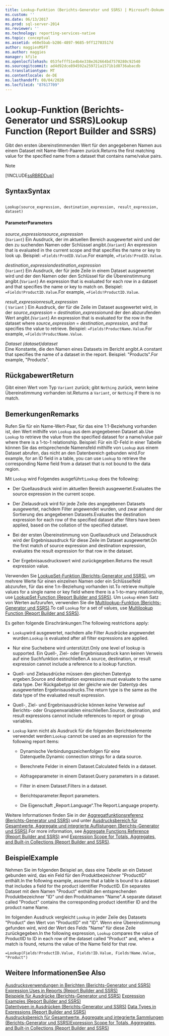 ```yaml
---
title: Lookup-Funktion (Berichts-Generator und SSRS) | Microsoft-Dokumentation
ms.custom: ''
ms.date: 06/13/2017
ms.prod: sql-server-2014
ms.reviewer: ''
ms.technology: reporting-services-native
ms.topic: conceptual
ms.assetid: e60e5bab-b286-4897-9685-9ff12703517d
author: maggiesMSFT
ms.author: maggies
manager: kfile
ms.openlocfilehash: 053fefff51e4b4e338e262664bd7570280c92540
ms.sourcegitcommit: ad4d92dce894592a259721a1571b1d8736abacdb
ms.translationtype: MT
ms.contentlocale: de-DE
ms.lasthandoff: 08/04/2020
ms.locfileid: "87617709"
---
```

# <a name="lookup-function-report-builder-and-ssrs"></a><span data-ttu-id="e7635-102">Lookup-Funktion (Berichts-Generator und SSRS)</span><span class="sxs-lookup"><span data-stu-id="e7635-102">Lookup Function (Report Builder and SSRS)</span></span>
  <span data-ttu-id="e7635-103">Gibt den ersten übereinstimmenden Wert für den angegebenen Namen aus einem Dataset mit Name-Wert-Paaren zurück.</span><span class="sxs-lookup"><span data-stu-id="e7635-103">Returns the first matching value for the specified name from a dataset that contains name/value pairs.</span></span>  
  
> [!NOTE]  
>  [!INCLUDE[ssRBRDDup](../../includes/ssrbrddup-md.md)]  
  
## <a name="syntax"></a><span data-ttu-id="e7635-104">Syntax</span><span class="sxs-lookup"><span data-stu-id="e7635-104">Syntax</span></span>  
  
```  
  
Lookup(source_expression, destination_expression, result_expression, dataset)  
```  
  
#### <a name="parameters"></a><span data-ttu-id="e7635-105">Parameter</span><span class="sxs-lookup"><span data-stu-id="e7635-105">Parameters</span></span>  
 <span data-ttu-id="e7635-106">*source_expression*</span><span class="sxs-lookup"><span data-stu-id="e7635-106">*source_expression*</span></span>  
 <span data-ttu-id="e7635-107">(`Variant`) Ein Ausdruck, der im aktuellen Bereich ausgewertet wird und der den zu suchenden Namen oder Schlüssel angibt.</span><span class="sxs-lookup"><span data-stu-id="e7635-107">(`Variant`) An expression that is evaluated in the current scope and that specifies the name or key to look up.</span></span> <span data-ttu-id="e7635-108">Beispiel: `=Fields!ProdID.Value`.</span><span class="sxs-lookup"><span data-stu-id="e7635-108">For example, `=Fields!ProdID.Value`.</span></span>  
  
 <span data-ttu-id="e7635-109">*destination_expression*</span><span class="sxs-lookup"><span data-stu-id="e7635-109">*destination_expression*</span></span>  
 <span data-ttu-id="e7635-110">(`Variant`) Ein Ausdruck, der für jede Zeile in einem Dataset ausgewertet wird und der den Namen oder den Schlüssel für die Übereinstimmung angibt.</span><span class="sxs-lookup"><span data-stu-id="e7635-110">(`Variant`) An expression that is evaluated for each row in a dataset and that specifies the name or key to match on.</span></span> <span data-ttu-id="e7635-111">Beispiel: `=Fields!ProductID.Value`.</span><span class="sxs-lookup"><span data-stu-id="e7635-111">For example, `=Fields!ProductID.Value`.</span></span>  
  
 <span data-ttu-id="e7635-112">*result_expression*</span><span class="sxs-lookup"><span data-stu-id="e7635-112">*result_expression*</span></span>  
 <span data-ttu-id="e7635-113">( `Variant` ) Ein Ausdruck, der für die Zeile im Dataset ausgewertet wird, in der *source_expression*  =  *destination_expression*und der den abzurufenden Wert angibt.</span><span class="sxs-lookup"><span data-stu-id="e7635-113">(`Variant`) An expression that is evaluated for the row in the dataset where *source_expression* = *destination_expression*, and that specifies the value to retrieve.</span></span> <span data-ttu-id="e7635-114">Beispiel: `=Fields!ProductName.Value`.</span><span class="sxs-lookup"><span data-stu-id="e7635-114">For example, `=Fields!ProductName.Value`.</span></span>  
  
 <span data-ttu-id="e7635-115">*Dataset (dataset)*</span><span class="sxs-lookup"><span data-stu-id="e7635-115">*dataset*</span></span>  
 <span data-ttu-id="e7635-116">Eine Konstante, die den Namen eines Datasets im Bericht angibt.</span><span class="sxs-lookup"><span data-stu-id="e7635-116">A constant that specifies the name of a dataset in the report.</span></span> <span data-ttu-id="e7635-117">Beispiel: "Products".</span><span class="sxs-lookup"><span data-stu-id="e7635-117">For example, "Products".</span></span>  
  
## <a name="return"></a><span data-ttu-id="e7635-118">Rückgabewert</span><span class="sxs-lookup"><span data-stu-id="e7635-118">Return</span></span>  
 <span data-ttu-id="e7635-119">Gibt einen Wert vom Typ `Variant` zurück; gibt `Nothing` zurück, wenn keine Übereinstimmung vorhanden ist.</span><span class="sxs-lookup"><span data-stu-id="e7635-119">Returns a `Variant`, or `Nothing` if there is no match.</span></span>  
  
## <a name="remarks"></a><span data-ttu-id="e7635-120">Bemerkungen</span><span class="sxs-lookup"><span data-stu-id="e7635-120">Remarks</span></span>  
 <span data-ttu-id="e7635-121">Rufen Sie für ein Name-Wert-Paar, für das eine 1:1-Beziehung vorhanden ist, den Wert mithilfe von `Lookup` aus dem angegebenen Dataset ab.</span><span class="sxs-lookup"><span data-stu-id="e7635-121">Use `Lookup` to retrieve the value from the specified dataset for a name/value pair where there is a 1-to-1 relationship.</span></span> <span data-ttu-id="e7635-122">Beispiel: Für ein ID-Feld in einer Tabelle können Sie das entsprechende Namensfeld mithilfe von `Lookup` aus einem Dataset abrufen, das nicht an den Datenbereich gebunden wird.</span><span class="sxs-lookup"><span data-stu-id="e7635-122">For example, for an ID field in a table, you can use `Lookup` to retrieve the corresponding Name field from a dataset that is not bound to the data region.</span></span>  
  
 <span data-ttu-id="e7635-123">Mit `Lookup` wird Folgendes ausgeführt:</span><span class="sxs-lookup"><span data-stu-id="e7635-123">`Lookup` does the following:</span></span>  
  
-   <span data-ttu-id="e7635-124">Der Quellausdruck wird im aktuellen Bereich ausgewertet.</span><span class="sxs-lookup"><span data-stu-id="e7635-124">Evaluates the source expression in the current scope.</span></span>  
  
-   <span data-ttu-id="e7635-125">Der Zielausdruck wird für jede Zeile des angegebenen Datasets ausgewertet, nachdem Filter angewendet wurden, und zwar anhand der Sortierung des angegebenen Datasets.</span><span class="sxs-lookup"><span data-stu-id="e7635-125">Evaluates the destination expression for each row of the specified dataset after filters have been applied, based on the collation of the specified dataset.</span></span>  
  
-   <span data-ttu-id="e7635-126">Bei der ersten Übereinstimmung von Quellausdruck und Zielausdruck wird der Ergebnisausdruck für diese Zeile im Dataset ausgewertet.</span><span class="sxs-lookup"><span data-stu-id="e7635-126">On the first match of source expression and destination expression, evaluates the result expression for that row in the dataset.</span></span>  
  
-   <span data-ttu-id="e7635-127">Der Ergebnisausdruckswert wird zurückgegeben.</span><span class="sxs-lookup"><span data-stu-id="e7635-127">Returns the result expression value.</span></span>  
  
 <span data-ttu-id="e7635-128">Verwenden Sie [LookupSet-Funktion (Berichts-Generator und SSRS)](report-builder-functions-lookupset-function.md), um mehrere Werte für einen einzelnen Namen oder ein Schlüsselfeld abzurufen, für das eine 1:n-Beziehung vorhanden ist.</span><span class="sxs-lookup"><span data-stu-id="e7635-128">To retrieve multiple values for a single name or key field where there is a 1-to-many relationship, use [LookupSet Function &#40;Report Builder and SSRS&#41;](report-builder-functions-lookupset-function.md).</span></span> <span data-ttu-id="e7635-129">Um `Lookup` einen Satz von Werten aufzurufen, verwenden Sie die [Multilookup-Funktion &#40;Berichts-Generator und SSRS&#41;](report-builder-functions-lookup-function.md).</span><span class="sxs-lookup"><span data-stu-id="e7635-129">To call `Lookup` for a set of values, use [Multilookup Function &#40;Report Builder and SSRS&#41;](report-builder-functions-lookup-function.md).</span></span>  
  
 <span data-ttu-id="e7635-130">Es gelten folgende Einschränkungen:</span><span class="sxs-lookup"><span data-stu-id="e7635-130">The following restrictions apply:</span></span>  
  
-   <span data-ttu-id="e7635-131">`Lookup`wird ausgewertet, nachdem alle Filter Ausdrücke angewendet wurden.</span><span class="sxs-lookup"><span data-stu-id="e7635-131">`Lookup` is evaluated after all filter expressions are applied.</span></span>  
  
-   <span data-ttu-id="e7635-132">Nur eine Suchebene wird unterstützt.</span><span class="sxs-lookup"><span data-stu-id="e7635-132">Only one level of lookup is supported.</span></span> <span data-ttu-id="e7635-133">Ein Quell-, Ziel- oder Ergebnisausdruck kann keinen Verweis auf eine Suchfunktion einschließen.</span><span class="sxs-lookup"><span data-stu-id="e7635-133">A source, destination, or result expression cannot include a reference to a lookup function.</span></span>  
  
-   <span data-ttu-id="e7635-134">Quell- und Zielausdrücke müssen den gleichen Datentyp ergeben.</span><span class="sxs-lookup"><span data-stu-id="e7635-134">Source and destination expressions must evaluate to the same data type.</span></span> <span data-ttu-id="e7635-135">Der Rückgabetyp ist der gleiche wie der Datentyp des ausgewerteten Ergebnisausdrucks.</span><span class="sxs-lookup"><span data-stu-id="e7635-135">The return type is the same as the data type of the evaluated result expression.</span></span>  
  
-   <span data-ttu-id="e7635-136">Quell-, Ziel- und Ergebnisausdrücke können keine Verweise auf Berichts- oder Gruppenvariablen einschließen.</span><span class="sxs-lookup"><span data-stu-id="e7635-136">Source, destination, and result expressions cannot include references to report or group variables.</span></span>  
  
-   <span data-ttu-id="e7635-137">`Lookup` kann nicht als Ausdruck für die folgenden Berichtselemente verwendet werden:</span><span class="sxs-lookup"><span data-stu-id="e7635-137">`Lookup` cannot be used as an expression for the following report items:</span></span>  
  
    -   <span data-ttu-id="e7635-138">Dynamische Verbindungszeichenfolgen für eine Datenquelle.</span><span class="sxs-lookup"><span data-stu-id="e7635-138">Dynamic connection strings for a data source.</span></span>  
  
    -   <span data-ttu-id="e7635-139">Berechnete Felder in einem Dataset.</span><span class="sxs-lookup"><span data-stu-id="e7635-139">Calculated fields in a dataset.</span></span>  
  
    -   <span data-ttu-id="e7635-140">Abfrageparameter in einem Dataset.</span><span class="sxs-lookup"><span data-stu-id="e7635-140">Query parameters in a dataset.</span></span>  
  
    -   <span data-ttu-id="e7635-141">Filter in einem Dataset.</span><span class="sxs-lookup"><span data-stu-id="e7635-141">Filters in a dataset.</span></span>  
  
    -   <span data-ttu-id="e7635-142">Berichtsparameter.</span><span class="sxs-lookup"><span data-stu-id="e7635-142">Report parameters.</span></span>  
  
    -   <span data-ttu-id="e7635-143">Die Eigenschaft „Report.Language“.</span><span class="sxs-lookup"><span data-stu-id="e7635-143">The Report.Language property.</span></span>  
  
 <span data-ttu-id="e7635-144">Weitere Informationen finden Sie in der [Aggregatfunktionsreferenz (Berichts-Generator und SSRS)](report-builder-functions-aggregate-functions-reference.md) und unter [Ausdrucksbereich für Gesamtwerte, Aggregate und integrierte Auflistungen (Berichts-Generator und SSRS)](expression-scope-for-totals-aggregates-and-built-in-collections.md).</span><span class="sxs-lookup"><span data-stu-id="e7635-144">For more information, see [Aggregate Functions Reference &#40;Report Builder and SSRS&#41;](report-builder-functions-aggregate-functions-reference.md) and [Expression Scope for Totals, Aggregates, and Built-in Collections &#40;Report Builder and SSRS&#41;](expression-scope-for-totals-aggregates-and-built-in-collections.md).</span></span>  
  
## <a name="example"></a><span data-ttu-id="e7635-145">Beispiel</span><span class="sxs-lookup"><span data-stu-id="e7635-145">Example</span></span>  
 <span data-ttu-id="e7635-146">Nehmen Sie im folgenden Beispiel an, dass eine Tabelle an ein Dataset gebunden wird, das ein Feld für den Produktbezeichner "ProductID" enthält.</span><span class="sxs-lookup"><span data-stu-id="e7635-146">In the following example, assume that a table is bound to a dataset that includes a field for the product identifier ProductID.</span></span> <span data-ttu-id="e7635-147">Ein separates Dataset mit dem Namen "Product" enthält den entsprechenden Produktbezeichner "ID" und den Produktnamen "Name".</span><span class="sxs-lookup"><span data-stu-id="e7635-147">A separate dataset called "Product" contains the corresponding product identifier ID and the product name Name.</span></span>  
  
 <span data-ttu-id="e7635-148">Im folgenden Ausdruck vergleicht `Lookup` in jeder Zeile des Datasets "Product" den Wert von "ProductID" mit "ID". Wenn eine Übereinstimmung gefunden wird, wird der Wert des Felds "Name" für diese Zeile zurückgegeben.</span><span class="sxs-lookup"><span data-stu-id="e7635-148">In the following expression, `Lookup` compares the value of ProductID to ID in each row of the dataset called "Product" and, when a match is found, returns the value of the Name field for that row.</span></span>  
  
```  
=Lookup(Fields!ProductID.Value, Fields!ID.Value, Fields!Name.Value, "Product")  
```  
  
## <a name="see-also"></a><span data-ttu-id="e7635-149">Weitere Informationen</span><span class="sxs-lookup"><span data-stu-id="e7635-149">See Also</span></span>  
 <span data-ttu-id="e7635-150">[Ausdrucksverwendungen in Berichten &#40;Berichts-Generator und SSRS&#41;](expression-uses-in-reports-report-builder-and-ssrs.md) </span><span class="sxs-lookup"><span data-stu-id="e7635-150">[Expression Uses in Reports &#40;Report Builder and SSRS&#41;](expression-uses-in-reports-report-builder-and-ssrs.md) </span></span>  
 <span data-ttu-id="e7635-151">[Beispiele für Ausdrücke &#40;Berichts-Generator und SSRS&#41;](expression-examples-report-builder-and-ssrs.md) </span><span class="sxs-lookup"><span data-stu-id="e7635-151">[Expression Examples &#40;Report Builder and SSRS&#41;](expression-examples-report-builder-and-ssrs.md) </span></span>  
 <span data-ttu-id="e7635-152">[Datentypen in Ausdrücken (Berichts-Generator und SSRS)](expressions-report-builder-and-ssrs.md) </span><span class="sxs-lookup"><span data-stu-id="e7635-152">[Data Types in Expressions &#40;Report Builder and SSRS&#41;](expressions-report-builder-and-ssrs.md) </span></span>  
 [<span data-ttu-id="e7635-153">Ausdrucksbereich für Gesamtwerte, Aggregate und integrierte Sammlungen &#40;Berichts-Generator und SSRS&#41;</span><span class="sxs-lookup"><span data-stu-id="e7635-153">Expression Scope for Totals, Aggregates, and Built-in Collections &#40;Report Builder and SSRS&#41;</span></span>](expression-scope-for-totals-aggregates-and-built-in-collections.md)  
  
  
